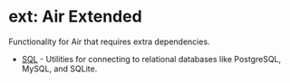 # ext: Air Extended

Functionality for Air that requires extra dependencies.

- [SQL](sql) - Utilities for connecting to relational databases like PostgreSQL, MySQL, and SQLite.